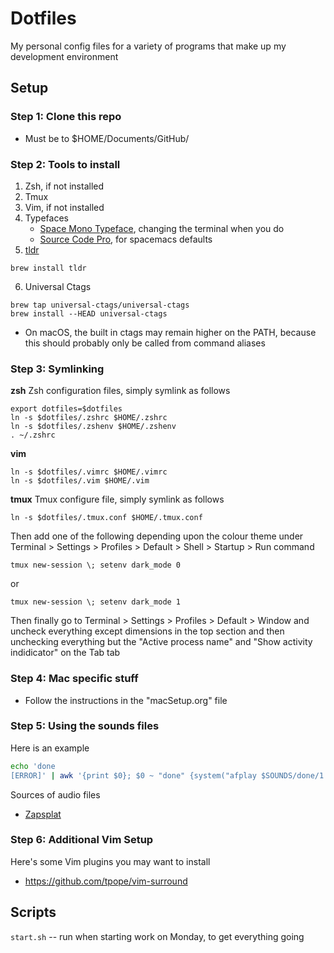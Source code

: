 # Dotfiles
My personal config files for a variety of programs that make up my development environment

## Setup

### Step 1: Clone this repo 
- Must be to $HOME/Documents/GitHub/


### Step 2: Tools to install
1. Zsh, if not installed
2. Tmux
3. Vim, if not installed
4. Typefaces
   - [Space Mono Typeface](https://fonts.google.com/specimen/Space+Mono), changing the terminal when you do
   - [Source Code Pro](https://fonts.google.com/specimen/Source+Code+Pro), for spacemacs defaults
5. [tldr](https://github.com/tldr-pages/tldr)
```
brew install tldr
```
6. Universal Ctags
```
brew tap universal-ctags/universal-ctags
brew install --HEAD universal-ctags
```
  - On macOS, the built in ctags may remain higher on the PATH, because this should probably only be called from command aliases

### Step 3: Symlinking

**zsh**
Zsh configuration files, simply symlink as follows
```
export dotfiles=$dotfiles
ln -s $dotfiles/.zshrc $HOME/.zshrc
ln -s $dotfiles/.zshenv $HOME/.zshenv
. ~/.zshrc
```

**vim**
```
ln -s $dotfiles/.vimrc $HOME/.vimrc
ln -s $dotfiles/.vim $HOME/.vim
```

**tmux**
Tmux configure file, simply symlink as follows
```
ln -s $dotfiles/.tmux.conf $HOME/.tmux.conf
```
Then add one of the following depending upon the colour theme under Terminal > Settings > Profiles > Default > Shell > Startup > Run command
```
tmux new-session \; setenv dark_mode 0
```
or
```
tmux new-session \; setenv dark_mode 1
```
Then finally go to Terminal > Settings > Profiles > Default > Window and uncheck everything except dimensions in the top section and then unchecking everything but the "Active process name" and "Show activity indidicator" on the Tab tab


### Step 4: Mac specific stuff
- Follow the instructions in the "macSetup.org" file

### Step 5: Using the sounds files
Here is an example
``` sh
echo 'done
[ERROR]' | awk '{print $0}; $0 ~ "done" {system("afplay $SOUNDS/done/1.mp3 &")}; $0 ~ "ERROR" {system("afplay $SOUNDS/error/1.mp3 &")}'
```
Sources of audio files
- [Zapsplat](zapsplat.com)

### Step 6: Additional Vim Setup
Here's some Vim plugins you may want to install
- https://github.com/tpope/vim-surround

## Scripts

`start.sh` -- run when starting work on Monday, to get everything going
